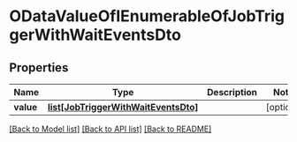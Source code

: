 # ODataValueOfIEnumerableOfJobTriggerWithWaitEventsDto

## Properties
Name | Type | Description | Notes
------------ | ------------- | ------------- | -------------
**value** | [**list[JobTriggerWithWaitEventsDto]**](JobTriggerWithWaitEventsDto.md) |  | [optional] 

[[Back to Model list]](../README.md#documentation-for-models) [[Back to API list]](../README.md#documentation-for-api-endpoints) [[Back to README]](../README.md)


